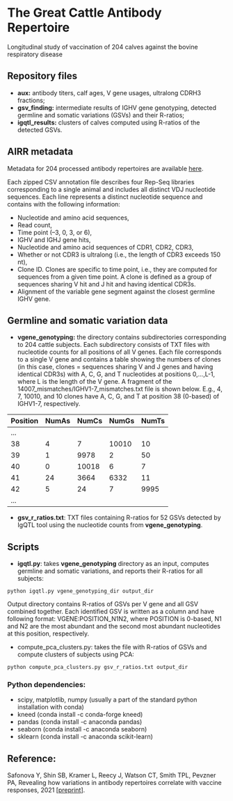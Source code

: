 # The Great Cattle Antibody Repertoire
Longitudinal study of vaccination of 204 calves against the bovine respiratory disease 

## Repository files
- **aux:** antibody titers, calf ages, V gene usages, ultralong CDRH3 fractions;
- **gsv_finding:** intermediate results of IGHV gene genotyping, detected germline and somatic variations (GSVs) and their R-ratios;
- **igqtl_results:** clusters of calves computed using R-ratios of the detected GSVs.

## AIRR metadata
Metadata for 204 processed antibody repertoires are available [here](https://livejohnshopkins-my.sharepoint.com/:f:/g/personal/isafono1_jh_edu/Egd-hagOhZ1Nq_0KRrmlYgkBdf5WJ048SXeI5JvrJQFgGQ?e=dWefCV). 

Each zipped CSV annotation file describes four Rep-Seq libraries corresponding to a single animal and includes all distinct VDJ nucleotide sequences. Each line represents a distinct nucleotide sequence and contains with the following information:

- Nucleotide and amino acid sequences,
- Read count,
- Time point (–3, 0, 3, or 6),
- IGHV and IGHJ gene hits,
- Nucleotide and amino acid sequences of CDR1, CDR2, CDR3,
- Whether or not CDR3 is ultralong (i.e., the length of CDR3 exceeds 150 nt),
- Clone ID. Clones are specific to time point, i.e., they are computed for sequences from a given time point. A clone is defined as a group of sequences sharing V hit and J hit and having identical CDR3s.
- Alignment of the variable gene segment against the closest germline IGHV gene.

## Germline and somatic variation data
- **vgene_genotyping:** the directory contains subdirectories corresponding to 204 cattle subjects. Each subdirectory consists of TXT files with nucleotide counts for all positions of all V genes. Each file corresponds to a single V gene and contains a table showing the numbers of clones (in this case, clones = sequences sharing V and J genes and having identical CDR3s) with A, C, G, and T nucleotides at positions 0,...,L-1, where L is the length of the V gene. A fragment of the 14007_mismatches/IGHV1-7_mismatches.txt file is shown below. E.g., 4, 7, 10010, and 10 clones have A, C, G, and T at position 38 (0-based) of IGHV1-7, respectively.
 
| Position | NumAs | NumCs | NumGs | NumTs |
| --- | --- | --- | --- | --- |
| ... |||||
|38 | 4 | 7 | 10010 | 10 |
|39 | 1 | 9978 | 2 | 50 |
|40 | 0 | 10018 | 6 | 7 |
|41 | 24 | 3664 | 6332 | 11 |
|42 | 5 | 24 | 7 | 9995 |
|...|||||

- **gsv_r_ratios.txt**: TXT files containing R-ratios for 52 GSVs detected by IgQTL tool using the nucleotide counts from **vgene_genotyping**. 

## Scripts
- **igqtl.py**: takes **vgene_genotyping** directory as an input, computes germline and somatic variations, and reports their R-ratios for all subjects:
```
python igqtl.py vgene_genotyping_dir output_dir
```

Output directory contains R-ratios of GSVs per V gene and all GSV combined together. Each identified GSV is written as a column and have following format: VGENE:POSITION_N1N2, where POSITION is 0-based, N1 and N2 are the most abundant and the second most abundant nucleotides at this position, respectively.

-  compute_pca_clusters.py: takes the file with R-ratios of GSVs and compute clusters of subjects using PCA:
```
python compute_pca_clusters.py gsv_r_ratios.txt output_dir
```

### Python dependencies:
- scipy, matplotlib, numpy (usually a part of the standard python installation with conda)
- kneed (conda install -c conda-forge kneed)
- pandas (conda install -c anaconda pandas)
- seaborn (conda install -c anaconda seaborn)
- sklearn (conda install -c anaconda scikit-learn)

## Reference:
Safonova Y, Shin SB, Kramer L, Reecy J, Watson CT, Smith TPL, Pevzner PA, Revealing how variations in antibody repertoires correlate with vaccine responses, 2021 [[preprint](https://www.biorxiv.org/content/10.1101/2021.08.06.454618v1)].
